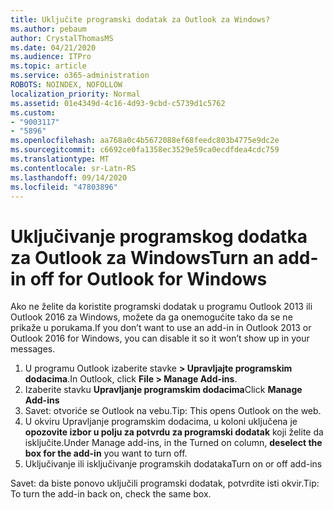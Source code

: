 ```yaml
---
title: Uključite programski dodatak za Outlook za Windows?
ms.author: pebaum
author: CrystalThomasMS
ms.date: 04/21/2020
ms.audience: ITPro
ms.topic: article
ms.service: o365-administration
ROBOTS: NOINDEX, NOFOLLOW
localization_priority: Normal
ms.assetid: 01e4349d-4c16-4d93-9cbd-c5739d1c5762
ms.custom:
- "9003117"
- "5896"
ms.openlocfilehash: aa768a0c4b5672088ef68feedc803b4775e9dc2e
ms.sourcegitcommit: c6692ce0fa1358ec3529e59ca0ecdfdea4cdc759
ms.translationtype: MT
ms.contentlocale: sr-Latn-RS
ms.lasthandoff: 09/14/2020
ms.locfileid: "47803896"
---
```

# <a name="turn-an-add-in-off-for-outlook-for-windows"></a><span data-ttu-id="9fe17-102">Uključivanje programskog dodatka za Outlook za Windows</span><span class="sxs-lookup"><span data-stu-id="9fe17-102">Turn an add-in off for Outlook for Windows</span></span>

<span data-ttu-id="9fe17-103">Ako ne želite da koristite programski dodatak u programu Outlook 2013 ili Outlook 2016 za Windows, možete da ga onemogućite tako da se ne prikaže u porukama.</span><span class="sxs-lookup"><span data-stu-id="9fe17-103">If you don’t want to use an add-in in Outlook 2013 or Outlook 2016 for Windows, you can disable it so it won’t show up in your messages.</span></span>  

1. <span data-ttu-id="9fe17-104">U programu Outlook izaberite stavke **> Upravljajte programskim dodacima**.</span><span class="sxs-lookup"><span data-stu-id="9fe17-104">In Outlook, click **File > Manage Add-ins**.</span></span>
2. <span data-ttu-id="9fe17-105">Izaberite stavku  **Upravljanje programskim dodacima**</span><span class="sxs-lookup"><span data-stu-id="9fe17-105">Click  **Manage Add-ins**</span></span>
3. <span data-ttu-id="9fe17-106">Savet: otvoriće se Outlook na vebu.</span><span class="sxs-lookup"><span data-stu-id="9fe17-106">Tip: This opens Outlook on the web.</span></span>
4. <span data-ttu-id="9fe17-107">U okviru Upravljanje programskim dodacima, u koloni uključena je **opozovite izbor u polju za potvrdu za programski dodatak**  koji želite da isključite.</span><span class="sxs-lookup"><span data-stu-id="9fe17-107">Under Manage add-ins, in the Turned on column, **deselect the box for the add-in**  you want to turn off.</span></span>
5. <span data-ttu-id="9fe17-108">Uključivanje ili isključivanje programskih dodataka</span><span class="sxs-lookup"><span data-stu-id="9fe17-108">Turn on or off add-ins</span></span>

<span data-ttu-id="9fe17-109">Savet: da biste ponovo uključili programski dodatak, potvrdite isti okvir.</span><span class="sxs-lookup"><span data-stu-id="9fe17-109">Tip: To turn the add-in back on, check the same box.</span></span>
